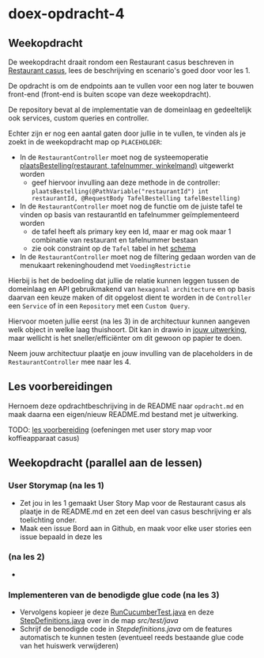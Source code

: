 # doex-opdracht-4

## Weekopdracht

De weekopdracht draait rondom een Restaurant casus beschreven in [Restaurant casus](documentatie/restaurant-casus.md), lees de beschrijving en scenario's goed door voor les 1.

De opdracht is om de endpoints aan te vullen voor een nog later te bouwen front-end (front-end is buiten scope van deze weekopdracht).

De repository bevat al de implementatie van de domeinlaag en gedeeltelijk ook services, custom queries en controller.

Echter zijn er nog een aantal gaten door jullie in te vullen, te vinden als je zoekt in de weekopdracht map op `PLACEHOLDER`:

- In de `RestaurantController` moet nog de systeemoperatie [plaatsBestelling(restaurant, tafelnummer, winkelmand)](documentatie/stap%202/ontwerp.md) uitgewerkt worden
  - geef hiervoor invulling aan deze methode in de controller: 
  `plaatsBestelling(@PathVariable("restaurantId") int restaurantId,
    @RequestBody TafelBestelling tafelBestelling)`
- In de `RestaurantController` moet nog de functie om de juiste tafel te vinden op basis van restaurantId en tafelnummer geïmplementeerd worden
  - de tafel heeft als primary key een Id, maar er mag ook maar 1 combinatie van restaurant en tafelnummer bestaan 
  - zie ook constraint op de `Tafel` tabel in het [schema](src/main/resources/schema.sql)
- In de `RestaurantController` moet nog de filtering gedaan worden van de menukaart rekeninghoudend met `VoedingRestrictie` 

Hierbij is het de bedoeling dat jullie de relatie kunnen leggen tussen de domeinlaag en API gebruikmakend van `hexagonal architecture` 
en op basis daarvan een keuze maken of dit opgelost dient te worden in de `Controller` een `Service` of in een `Repository` met een `Custom Query`.

Hiervoor moeten jullie eerst (na les 3) in de architectuur kunnen aangeven welk object in welke laag thuishoort.
Dit kan in drawio in [jouw uitwerking](jouw_uitwerking.drawio), maar wellicht is het sneller/efficiënter om dit gewoon op papier te doen.

Neem jouw architectuur plaatje en jouw invulling van de placeholders in de `RestaurantController` mee naar les 4.

## Les voorbereidingen

Hernoem deze opdrachtbeschrijving in de README naar `opdracht.md` en maak daarna een eigen/nieuw README.md bestand met je uitwerking.

TODO: [les voorbereiding](oefeningen/README.md) (oefeningen met user story map voor koffieapparaat casus)

## Weekopdracht (parallel aan de lessen)

### User Storymap (na les 1)

- Zet jou in les 1 gemaakt User Story Map voor de Restaurant casus als plaatje in de README.md en zet een deel van casus beschrijving er als toelichting onder.
- Maak een issue Bord aan in Github, en maak voor elke user stories een issue bepaald in deze les

###  (na les 2)

- 

### Implementeren van de benodigde glue code (na les 3)

- Vervolgens kopieer je deze [RunCucumberTest.java](oefeningen/les3/voorbereiding/bowling/src/test/java/RunCucumberTest.java) en deze [StepDefinitions.java](oefeningen/les3/voorbereiding/bowling/src/test/java/StepDefinitions.java) over in de map *src/test/java*
- Schrijf de benodigde code in *Stepdefinitions.java* om de features automatisch te kunnen testen (eventueel reeds bestaande glue code van het huiswerk verwijderen)


